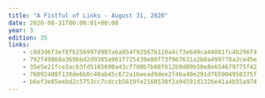 ```yaml
---
title: "A Fistful of Links - August 31, 2020"
date: 2020-08-31T00:00:01+00:00
year: 3
edition: 35
links:
    - c0d3d6f3ef8fb256997d907a6a954f92567b110a4c73e649ca44081fc4b296f4
    - 792f49860a369bbd2d9385a901f725439e80f73f967631a2b8a499778a2ce45e
    - 35e5e21fce3ac63fd5165690a43cf700b7b88f612b9d89b50e8e654679775f42
    - 76092408f130de6b0c40ab45c672a16eead9dee2f46a40e291d765904958375f
    - b6ef3e65eebd2c5753cc7cdccb5619fe2160530f2a94591d1326e41a4b55a974
---
```


